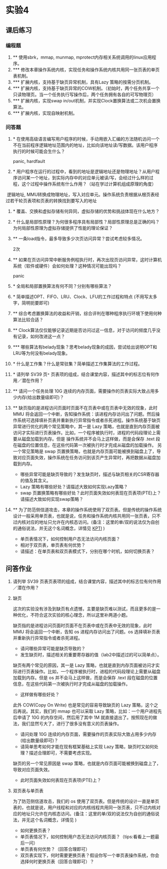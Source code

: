 # 实验4

## 课后练习

### 编程题

1. ** 使用sbrk，mmap, munmap, mprotect内存相关系统调用的linux应用程序。
2. *** 修改本章操作系统内核，实现任务和操作系统内核共用同一张页表的单页表机制。
3. *** 扩展内核，支持基于缺页异常机制，具有Lazy 策略的按需分页机制。
4. *** 扩展内核，支持基于缺页异常的COW机制。（初始时，两个任务共享一个只读物理页。当一个任务执行写操作后，两个任务拥有各自的可写物理页）
5. *** 扩展内核，实现swap in/out机制，并实现Clock置换算法或二次机会置换算法。
6. *** 扩展内核，实现自映射机制。





### 问答题

1. \* 在使用高级语言编写用户程序的时候，手动用嵌入汇编的方法随机访问一个不在当前程序逻辑地址范围内的地址，比如向该地址读/写数据。该用户程序执行的时候可能会生什么？

   panic, hardfault



2. \* 用户程序在运行的过程中，看到的地址是逻辑地址还是物理地址？从用户程序访问某一个地址，到实际内存中的对应单元被读/写，会经过什么样的过程，这个过程中操作系统有什么作用？（站在学过计算机组成原理的角度）

​		逻辑地址, MMU转换成物理地址，写入对应单元。操作系统负责根据从根页表经过若干轮页表项和页表的转换找到要写入的地址



1. \* 覆盖、交换和虚拟存储有何异同，虚拟存储的优势和挑战体现在什么地方？

2. \* 什么是局部性原理？为何很多程序具有局部性？局部性原理总是正确的吗？为何局部性原理为虚拟存储提供了性能的理论保证？

3. ** 一条load指令，最多导致多少次页访问异常？尝试考虑较多情况。

   2次



4. ** 如果在页访问异常中断服务例程执行时，再次出现页访问异常，这时计算机系统（软件或硬件）会如何处理？这种情况可能出现吗？

   panic

5. \* 全局和局部置换算法有何不同？分别有哪些算法？

6. \* 简单描述OPT、FIFO、LRU、Clock、LFU的工作过程和特点 (不用写太多字，简明扼要即可)

1. ** 综合考虑置换算法的收益和开销，综合评判在哪种程序执行环境下使用何种算法比较合适？
2. ** Clock算法仅仅能够记录近期是否访问过这一信息，对于访问的频度几乎没有记录，如何改进这一点？
3. *** 哪些算法有belady现象？思考belady现象的成因，尝试给出说明OPT和LRU等为何没有belady现象。
4. \* 什么是工作集？什么是常驻集？简单描述工作集算法的工作过程。
5. \* 请列举 SV39 页`*` 页表项的组成，结合课堂内容，描述其中的标志位有何作用／潜在作用？
6. ** 请问一个任务处理 10G 连续的内存页面，需要操作的页表实际大致占用多少内存(给出数量级即可)？
7. **  缺页指的是进程访问页面时页面不在页表中或在页表中无效的现象，此时 MMU  将会返回一个中断，告知操作系统：该进程内存访问出了问题。然后操作系统可选择填补页表并重新执行异常指令或者杀死进程。操作系统基于缺页异常进行优化的两个常见策略中，其一是 Lazy 策略，也就是直到内存页面被访问才实际进行页表操作。比如，一个程序被执行时，进程的代码段理论上需要从磁盘加载到内存。但是  操作系统并不会马上这样做，而是会保存 .text 段在磁盘的位置信息，在这些代码第一次被执行时才完成从磁盘的加载操作。 另一个常见策略是  swap 页置换策略，也就是内存页面可能被换到磁盘上了，导致对应页面失效，操作系统在任务访问到该页产生异常时，再把数据从磁盘加载到内存。
   - 哪些异常可能是缺页导致的？发生缺页时，描述与缺页相关的CSR寄存器的值及其含义。
   - Lazy 策略有哪些好处？请描述大致如何实现Lazy策略？
   - swap 页置换策略有哪些好处？此时页面失效如何表现在页表项(PTE)上？请描述大致如何实现swap策略？
8. ** 为了防范侧信道攻击，本章的操作系统使用了双页表。但是传统的操作系统设计一般采用单页表，也就是说，任务和操作系统内核共用同一张页表，只不过内核对应的地址只允许在内核态访问。(备注：这里的单/双的说法仅为自创的通俗说法，并无这个名词概念，详情见 [KPTI](https://en.wikipedia.org/wiki/Kernel_page-table_isolation) )
   - 单页表情况下，如何控制用户态无法访问内核页面？
   - 相对于双页表，单页表有何优势？
   - 请描述：在单页表和双页表模式下，分别在哪个时机，如何切换页表？






## 问答作业

1. 请列举 SV39 页表页表项的组成，结合课堂内容，描述其中的标志位有何作用／潜在作用？

2. 缺页

    这次的实验没有涉及到缺页有点遗憾，主要是缺页难以测试，而且更多的是一种优化，不符合这次实验的核心理念，所以这里补两道小题。

    缺页指的是进程访问页面时页面不在页表中或在页表中无效的现象，此时 MMU 将会返回一个中断，告知 os 进程内存访问出了问题。os 选择填补页表并重新执行异常指令或者杀死进程。

     - 请问哪些异常可能是缺页导致的？
     - 发生缺页时，描述相关的重要寄存器的值（lab2中描述过的可以简单点）。

     缺页有两个常见的原因，其一是 Lazy  策略，也就是直到内存页面被访问才实际进行页表操作。比如，一个程序被执行时，进程的代码段理论上需要从磁盘加载到内存。但是 os  并不会马上这样做，而是会保存 .text 段在磁盘的位置信息，在这些代码第一次被执行时才完成从磁盘的加载操作。

     - 这样做有哪些好处？

     此外 COW(Copy On Write) 也是常见的容易导致缺页的 Lazy 策略，这个之后再说。其实，我们的 mmap 也可以采取  Lazy 策略，比如：一个用户进程先后申请了 10G 的内存空间，然后用了其中 1M  就直接退出了。按照现在的做法，我们显然亏大了，进行了很多没有意义的页表操作。

     - 请问处理 10G 连续的内存页面，需要操作的页表实际大致占用多少内存(给出数量级即可)？
     - 请简单思考如何才能在现有框架基础上实现 Lazy 策略，缺页时又如何处理？描述合理即可，不需要考虑实现。

     缺页的另一个常见原因是 swap 策略，也就是内存页面可能被换到磁盘上了，导致对应页面失效。

     - 此时页面失效如何表现在页表项(PTE)上？

3. 双页表与单页表

   为了防范侧信道攻击，我们的 os 使用了双页表。但是传统的设计一直是单页表的，也就是说，用户线程和对应的内核线程共用同一张页表，只不过内核对应的地址只允许在内核态访问。(备注：这里的单/双的说法仅为自创的通俗说法，并无这个名词概念，详情见 )

   - 如何更换页表？
   - 单页表情况下，如何控制用户态无法访问内核页面？（tips:看看上一题最后一问）
   - 单页表有何优势？（回答合理即可）
   - 双页表实现下，何时需要更换页表？假设你写一个单页表操作系统，你会选择何时更换页表（回答合理即可）？
